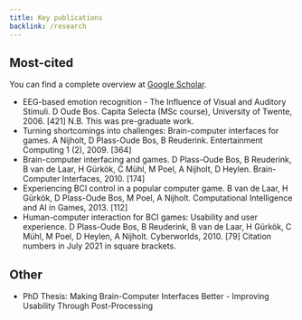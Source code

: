 ```yaml
---
title: Key publications
backlink: /research
---
```


## Most-cited

You can find a complete overview at [Google Scholar](https://scholar.google.nl/citations?user=_UjbP1AAAAAJ&hl=en).

- EEG-based emotion recognition - The Influence of Visual and Auditory Stimuli. D Oude Bos. Capita Selecta (MSc course), University of Twente, 2006. [421] N.B. This was pre-graduate work.
- Turning shortcomings into challenges: Brain-computer interfaces for games. A Nijholt, D Plass-Oude Bos, B Reuderink. Entertainment Computing 1 (2), 2009. [364]
- Brain-computer interfacing and games. D Plass-Oude Bos, B Reuderink, B van de Laar, H Gürkök, C Mühl, M Poel, A Nijholt, D Heylen. Brain-Computer Interfaces, 2010. [174]
- Experiencing BCI control in a popular computer game. B van de Laar, H Gürkök, D Plass-Oude Bos, M Poel, A Nijholt. Computational Intelligence and AI in Games, 2013. [112]
- Human-computer interaction for BCI games: Usability and user experience. D Plass-Oude Bos, B Reuderink, B van de Laar, H Gürkök, C Mühl, M Poel, D Heylen, A Nijholt. Cyberworlds, 2010. [79] Citation numbers in July 2021 in square brackets.

## Other
- PhD Thesis: Making Brain-Computer Interfaces Better - Improving Usability Through Post-Processing